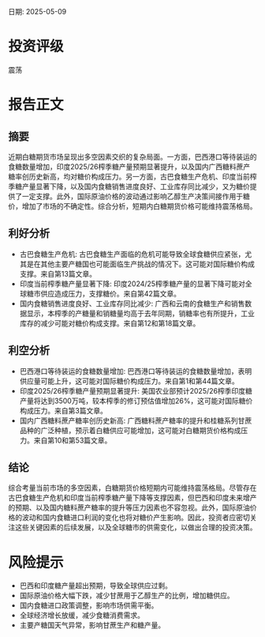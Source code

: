 
日期: 2025-05-09

# 投资评级

震荡

# 报告正文

## 摘要

近期白糖期货市场呈现出多空因素交织的复杂局面。一方面，巴西港口等待装运的食糖数量增加，印度2025/26榨季糖产量预期显著提升，以及国内广西糖料蔗产糖率创历史新高，均对糖价构成压力。另一方面，古巴食糖生产危机、印度当前榨季糖产量显著下降，以及国内食糖销售进度良好、工业库存同比减少，又为糖价提供了一定支撑。此外，国际原油价格的波动通过影响乙醇生产决策间接作用于糖价，增加了市场的不确定性。综合分析，短期内白糖期货价格可能维持震荡格局。

## 利好分析

* 古巴食糖生产危机: 古巴食糖生产面临的危机可能导致全球食糖供应紧张，尤其是在其他主要产糖国也可能面临生产挑战的情况下。这可能对国际糖价构成支撑。来自第13篇文章。
* 印度当前榨季糖产量显著下降: 印度2024/25榨季糖产量的显著下降可能对全球糖市供应造成压力，支撑糖价。来自第42篇文章。
* 国内食糖销售进度良好、工业库存同比减少: 广西和云南的食糖生产和销售数据显示，本榨季的产糖量和销糖量均高于去年同期，销糖率也有所提升，工业库存的减少可能对糖价构成支撑。来自第12和第18篇文章。

## 利空分析

* 巴西港口等待装运的食糖数量增加: 巴西港口等待装运的食糖数量增加，表明供应量可能上升，这可能对国际糖价构成压力。来自第1和第44篇文章。
* 印度2025/26榨季糖产量预期显著提升: 美国农业部预计2025/26榨季印度糖产量将达到3500万吨，较本榨季的修订预估值增加26%，这可能对国际糖价构成压力。来自第3篇文章。
* 国内广西糖料蔗产糖率创历史新高: 广西糖料蔗产糖率的提升和桂糖系列甘蔗品种的广泛种植，预示着白糖供应可能增加，这可能对白糖期货价格构成压力。来自第10和第53篇文章。

## 结论

综合考量当前市场的多空因素，白糖期货价格短期内可能维持震荡格局。尽管存在古巴食糖生产危机和印度当前榨季糖产量下降等支撑因素，但巴西和印度未来增产的预期、以及国内糖料蔗产糖率的提升等压力因素也不容忽视。此外，国际原油价格的波动和国内食糖进口利润的变化也将对糖价产生影响。因此，投资者应密切关注这些关键因素的后续发展，以及全球糖市的供需变化，以做出合理的投资决策。

# 风险提示

* 巴西和印度糖产量超出预期，导致全球供应过剩。
* 国际原油价格大幅下跌，减少甘蔗用于乙醇生产的比例，增加糖供应。
* 国内食糖进口政策调整，影响市场供需平衡。
* 全球经济增长放缓，减少食糖消费需求。
* 主要产糖国天气异常，影响甘蔗生产和糖产量。
